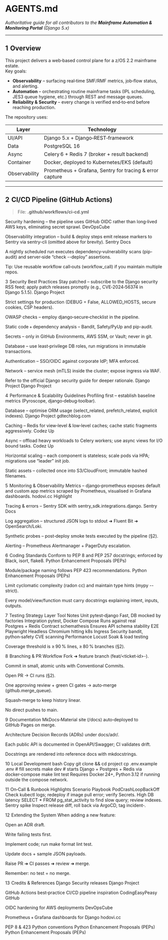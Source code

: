 # AGENTS.md  
_Authoritative guide for all contributors to the **Mainframe Automation & Monitoring Portal** (Django 5.x)_

---

## 1  Overview

This project delivers a web‑based control plane for a z/OS 2.2 mainframe estate.  
Key goals:

* **Observability** – surfacing real‑time SMF/RMF metrics, job‑flow status, and alerting.  
* **Automation** – orchestrating routine mainframe tasks (IPL scheduling, JES3 queue hygiene, etc.) through REST and message queues.  
* **Reliability & Security** – every change is verified end‑to‑end before reaching production.

The repository uses:

| Layer | Technology |
|-------|------------|
| UI/API | Django 5.x + Django‑REST‑framework |
| Data   | PostgreSQL 16 |
| Async  | Celery 6 + Redis 7 (broker + result backend) |
| Container | Docker, deployed to Kubernetes/EKS (default) |
| Observability | Prometheus + Grafana, Sentry for tracing & error capture |

---

## 2  CI/CD Pipeline (GitHub Actions)

> File: **.github/workflows/ci‑cd.yml**




Security hardening – the pipeline uses GitHub OIDC rather than long‑lived AWS keys, eliminating secret sprawl. 
DevOpsCube

Observability integration – build & deploy steps emit release markers to Sentry via sentry-cli (omitted above for brevity). 
Sentry Docs

A nightly scheduled run executes dependency‑vulnerability scans (pip-audit) and server‑side “check --deploy” assertions.

Tip: Use reusable workflow call‑outs (workflow_call) if you maintain multiple repos.

3  Security Best Practices
Stay patched – subscribe to the Django security RSS feed; apply patch releases promptly (e.g., CVE‑2024‑56374 in Django 5.1.5). 
Django Project

Strict settings for production (DEBUG = False, ALLOWED_HOSTS, secure cookies, CSP headers).

OWASP checks – employ django‑secure‑checklist in the pipeline.

Static code + dependency analysis – Bandit, Safety/PyUp and pip-audit.

Secrets – only in GitHub Environments, AWS SSM, or Vault; never in git.

Database – use least‑privilege DB roles, run migrations in immutable transactions.

Authentication – SSO/OIDC against corporate IdP; MFA enforced.

Network – service mesh (mTLS) inside the cluster; expose ingress via WAF.

Refer to the official Django security guide for deeper rationale. 
Django Project
Django Project

4  Performance & Scalability Guidelines
Profiling first – establish baseline metrics (Pyroscope, django‑debug‑toolbar).

Database – optimise ORM usage (select_related, prefetch_related, explicit indexes). 
Django Project
gdtechblog.com

Caching – Redis for view‑level & low‑level caches; cache static fragments aggressively. 
Codez Up

Async – offload heavy workloads to Celery workers; use async views for I/O bound tasks. 
Codez Up

Horizontal scaling – each component is stateless; scale pods via HPA; migrations use “leader” init job.

Static assets – collected once into S3/CloudFront; immutable hashed filenames.

5  Monitoring & Observability
Metrics – django‑prometheus exposes default and custom app metrics scraped by Prometheus, visualised in Grafana dashboards. 
hodovi.cc
Highlight

Tracing & errors – Sentry SDK with sentry_sdk.integrations.django. 
Sentry Docs

Log aggregation – structured JSON logs to stdout ➜ Fluent Bit ➜ OpenSearch/Loki.

Synthetic probes – post‑deploy smoke tests executed by the pipeline (§2).

Alerting – Prometheus Alertmanager + PagerDuty escalation.

6  Coding Standards
Conform to PEP 8 and PEP 257 docstrings; enforced by Black, isort, flake8. 
Python Enhancement Proposals (PEPs)

Module/package naming follows PEP 423 recommendations. 
Python Enhancement Proposals (PEPs)

Limit cyclomatic complexity (radon cc) and maintain type hints (mypy --strict).

Every model/view/function must carry docstrings explaining intent, inputs, outputs.

7  Testing Strategy
Layer	Tool	Notes
Unit	pytest‑django	Fast, DB mocked by factories
Integration	pytest, Docker Compose	Runs against real Postgres + Redis
Contract	schemathesis	Ensures API schema stability
E2E	Playwright	Headless Chromium hitting k8s Ingress
Security	bandit, python‑safety	CVE scanning
Performance	Locust	Soak & load testing

Coverage threshold is ≥ 90 % lines, ≥ 80 % branches (§2).

8  Branching & PR Workflow
Fork ➜ feature branch (feat/<ticket‑id>-<slug>).

Commit in small, atomic units with Conventional Commits.

Open PR → CI runs (§2).

One approving review + green CI gates → auto‑merge (github.merge_queue).

Squash‑merge to keep history linear.

No direct pushes to main.

9  Documentation
MkDocs‑Material site (/docs) auto‑deployed to GitHub Pages on merge.

Architecture Decision Records (ADRs) under docs/adr/.

Each public API is documented in OpenAPI/Swagger; CI validates drift.

Docstrings are rendered into reference docs with mkdocstrings.

10  Local Development
bash
Copy
git clone <repo> && cd project
cp .env.example .env  # fill secrets
make dev              # starts Django + Postgres + Redis via docker‑compose
make lint test
Requires Docker 24+, Python 3.12 if running outside the compose network.

11  On‑Call & Runbook Highlights
Scenario	Playbook
PodCrashLoopBackOff	Check kubectl logs; redeploy if image pull error; verify Secrets.
High DB latency	SELECT * FROM pg_stat_activity to find slow query; review indexes.
Sentry spike	Inspect release diff, roll back via ArgoCD, tag incident‑<id>.

12  Extending the System
When adding a new feature:

Open an ADR draft.

Write failing tests first.

Implement code; run make format lint test.

Update docs + sample JSON payloads.

Raise PR ➜ CI passes ➜ review ➜ merge.

Remember: no test = no merge.

13  Credits & References
Django Security releases 
Django Project

GitHub Actions best‑practice CI/CD pipeline inspiration 
CodingEasyPeasy
GitHub

OIDC hardening for AWS deployments 
DevOpsCube

Prometheus + Grafana dashboards for Django 
hodovi.cc

PEP 8 & 423 Python conventions 
Python Enhancement Proposals (PEPs)
Python Enhancement Proposals (PEPs)


